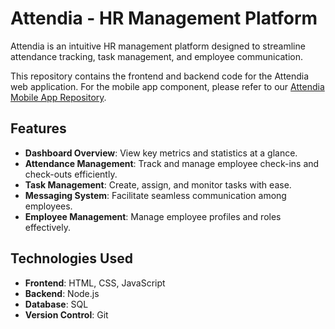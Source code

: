 # Attendia - HR Management Platform

Attendia is an intuitive HR management platform designed to streamline attendance tracking, task management, and employee communication.

This repository contains the frontend and backend code for the Attendia web application. For the mobile app component, please refer to our [Attendia Mobile App Repository](https://github.com/chihab-merabet/attendia-mobile-app).

## Features

- **Dashboard Overview**: View key metrics and statistics at a glance.
- **Attendance Management**: Track and manage employee check-ins and check-outs efficiently.
- **Task Management**: Create, assign, and monitor tasks with ease.
- **Messaging System**: Facilitate seamless communication among employees.
- **Employee Management**: Manage employee profiles and roles effectively.

## Technologies Used

- **Frontend**: HTML, CSS, JavaScript
- **Backend**: Node.js
- **Database**: SQL
- **Version Control**: Git
